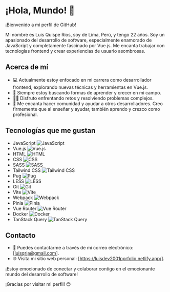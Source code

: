 # ¡Hola, Mundo! 👋

¡Bienvenido a mi perfil de GitHub!

Mi nombre es Luis Quispe Rios, soy de Lima, Perú, y tengo 22 años. Soy un apasionado del desarrollo de software, especialmente enamorado de JavaScript y completamente fascinado por Vue.js. Me encanta trabajar con tecnologías frontend y crear experiencias de usuario asombrosas.

## Acerca de mí

- 💻 Actualmente estoy enfocado en mi carrera como desarrollador frontend, explorando nuevas técnicas y herramientas en Vue.js.
- 🌱 Siempre estoy buscando formas de aprender y crecer en mi campo.
- 👨‍💻 Disfruto enfrentando retos y resolviendo problemas complejos.
- 🚀 Me encanta hacer comunidad y ayudar a otros desarrolladores. Creo firmemente que al enseñar y ayudar, también aprendo y crezco como profesional.

## Tecnologías que me gustan

- JavaScript ![JavaScript](https://img.shields.io/badge/-JavaScript-yellow?logo=javascript&logoColor=white&style=flat)
- Vue.js ![Vue.js](https://img.shields.io/badge/-Vue.js-4FC08D?logo=vue.js&logoColor=white&style=flat)
- HTML ![HTML](https://img.shields.io/badge/-HTML-E34F26?logo=html5&logoColor=white&style=flat)
- CSS ![CSS](https://img.shields.io/badge/-CSS-1572B6?logo=css3&logoColor=white&style=flat)
- SASS ![SASS](https://img.shields.io/badge/-SASS-CC6699?logo=sass&logoColor=white&style=flat)
- Tailwind CSS ![Tailwind CSS](https://img.shields.io/badge/-Tailwind_CSS-38B2AC?logo=tailwind-css&logoColor=white&style=flat)
- Pug ![Pug](https://img.shields.io/badge/-Pug-A86454?logo=pug&logoColor=white&style=flat)
- LESS ![LESS](https://img.shields.io/badge/-LESS-1D365D?logo=less&logoColor=white&style=flat)
- Git ![Git](https://img.shields.io/badge/-Git-F05032?logo=git&logoColor=white&style=flat)
- Vite ![Vite](https://img.shields.io/badge/-Vite-646CFF?logo=vite&logoColor=white&style=flat)
- Webpack ![Webpack](https://img.shields.io/badge/-Webpack-8DD6F9?logo=webpack&logoColor=white&style=flat)
- Pinia ![Pinia](https://img.shields.io/badge/-Pinia-42B883?logo=pinia&logoColor=white&style=flat)
- Vue Router ![Vue Router](https://img.shields.io/badge/-Vue_Router-42B883?logo=vue.js&logoColor=white&style=flat)
- Docker ![Docker](https://img.shields.io/badge/-Docker-2496ED?logo=docker&logoColor=white&style=flat)
- TanStack Query ![TanStack Query](https://img.shields.io/badge/-TanStack_Query-FF3366?style=flat)

## Contacto

- 📧 Puedes contactarme a través de mi correo electrónico: [luisqrja@gmail.com].
- 🌐 Visita mi sitio web personal: [https://luisdev2001porfolio.netlify.app/].

¡Estoy emocionado de conectar y colaborar contigo en el emocionante mundo del desarrollo de software!

¡Gracias por visitar mi perfil! 😊
